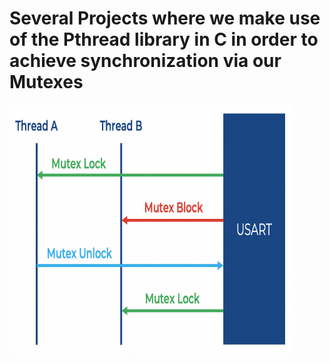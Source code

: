 # Several Projects where we make use of the Pthread library in C in order to achieve synchronization via our Mutexes

<p align="left">
  <img src="../../imgs/mutexes.png" alt="???" width="450" height="400"/>
</p>
